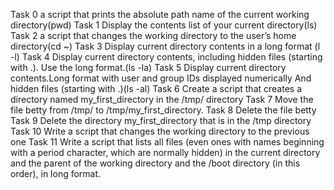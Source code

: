 Task 0 a script that prints the absolute path name of the current working directory(pwd)
Task 1 Display the contents list of your current directory(ls)
Task 2 a script that changes the working directory to the user’s home directory(cd ~)
Task 3 Display current directory contents in a long format (l -l)
Task 4 Display current directory contents, including hidden files (starting with .). Use the long format.(ls -la)
Task 5 Display current directory contents.Long format with user and group IDs displayed numerically And hidden files (starting with .)(ls -al)
Task 6 Create a script that creates a directory named my_first_directory in the /tmp/ directory
Task 7 Move the file betty from /tmp/ to /tmp/my_first_directory.
Task 8 Delete the file betty
Task 9 Delete the directory my_first_directory that is in the /tmp directory
Task 10 Write a script that changes the working directory to the previous one
Task 11 Write a script that lists all files (even ones with names beginning with a period character, which are normally hidden) in the current directory and the parent of the working directory and the /boot directory (in this order), in long format.
